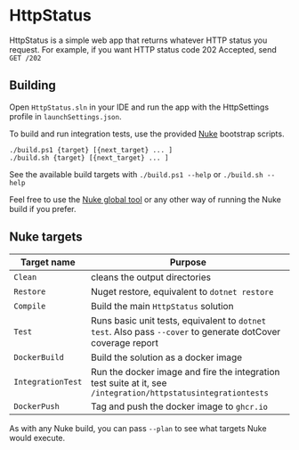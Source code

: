 ﻿# HttpStatus

HttpStatus is a simple web app that returns whatever HTTP status you request. For example, if you want HTTP status code
202 Accepted, send `GET /202`

## Building

Open `HttpStatus.sln` in your IDE and run the app with the HttpSettings profile in `launchSettings.json`.

To build and run integration tests, use the provided [Nuke](https://nuke.build) bootstrap scripts.

```shell
./build.ps1 {target} [{next_target} ... ]
./build.sh {target} [{next_target} ... ]
```

See the available build targets with `./build.ps1 --help` or `./build.sh --help`

Feel free to use the [Nuke global tool](https://nuke.build/docs/getting-started/installation/) or any other way of
running the Nuke build if you prefer.

## Nuke targets

| Target name     | Purpose                                                                                                       |
|-----------------|---------------------------------------------------------------------------------------------------------------|
| `Clean`           | cleans the output directories                                                                                 |
| `Restore`         | Nuget restore, equivalent to `dotnet restore`                                                                 |
| `Compile`         | Build the main `HttpStatus` solution                                                                          |
| `Test`            | Runs basic unit tests, equivalent to `dotnet test`. Also pass `--cover` to generate dotCover coverage report  |
| `DockerBuild`     | Build the solution as a docker image                                                                          |
| `IntegrationTest` | Run the docker image and fire the integration test suite at it, see `/integration/httpstatusintegrationtests` |
| `DockerPush`      | Tag and push the docker image to `ghcr.io`                                                                    |

As with any Nuke build, you can pass `--plan` to see what targets Nuke would execute.
